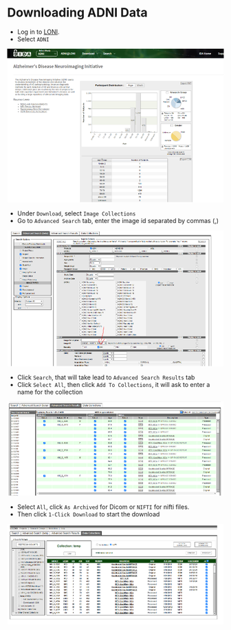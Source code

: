 # Downloading ADNI Data

- Log in to [LONI](https://ida.loni.usc.edu/login.jsp).
- Select `ADNI`

![ADNI homepage](../imgs/screenshot1.png)

- Under `Download`, select `Image Collections`
- Go to `Advanced Search` tab, enter the image id separated by commas (,)

![ADNI Advanced Search](../imgs/screenshot2.png)

- Click `Search`, that will take lead to `Advanced Search Results` tab
- Click `Select All`, then click `Add To Collections`, it will ask to enter a name for the collection

![ADNI adding to Collections](../imgs/screenshot3.png)

- Select `All`, click `As Archived` for Dicom or `NIFTI` for nifti files. 
- Then click `1-Click Download` to start the download

![ADNI Download](../imgs/screenshot4.png)
